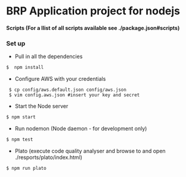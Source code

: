 # BRP Application project for nodejs

#### Scripts (For a llist of all scripts available see ./package.json#scripts)

### Set up

- Pull in all the dependencies

```bash
$  npm install
```

- Configure AWS with your credentials

```
 $ cp config/aws.default.json config/aws.json
 $ vim config.aws.json #insert your key and secret
```

-  Start the Node server

```bash
$ npm start
```

- Run nodemon (Node daemon - for development only)

```bash
$ npm test
```

- Plato (execute code quality analyser and browse to and open ./resports/plato/index.html)
```
$ npm run plato
```
